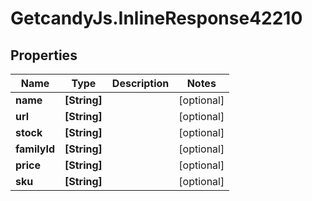 # GetcandyJs.InlineResponse42210

## Properties

Name | Type | Description | Notes
------------ | ------------- | ------------- | -------------
**name** | **[String]** |  | [optional] 
**url** | **[String]** |  | [optional] 
**stock** | **[String]** |  | [optional] 
**familyId** | **[String]** |  | [optional] 
**price** | **[String]** |  | [optional] 
**sku** | **[String]** |  | [optional] 


